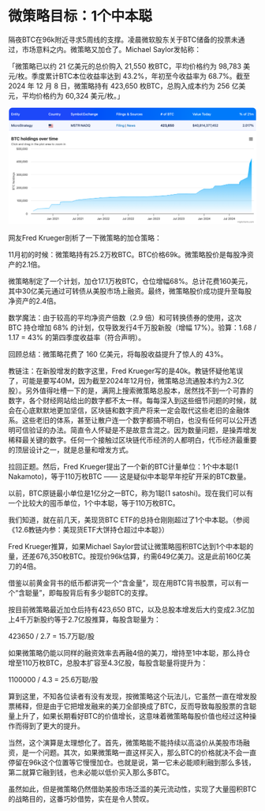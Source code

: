 # 微策略目标：1个中本聪

隔夜BTC在96k附近寻求5周线的支撑。凌晨微软股东关于BTC储备的投票未通过，市场意料之内。微策略又加仓了。Michael Saylor发帖称：

「微策略已以约 21 亿美元的总价购入 21,550 枚BTC，平均价格约为 98,783 美元/枚。季度累计BTC本位收益率达到 43.2%，年初至今收益率为 68.7%。截至 2024 年 12 月 8 日，微策略持有 423,650 枚BTC，总购入成本约为 256 亿美元，平均价格约为 60,324 美元/枚。」

![](2024-12-11-A01.png)

网友Fred Krueger剖析了一下微策略的加仓策略：

11月初的时候：微策略持有25.2万枚BTC。BTC价格69k。微策略股价是每股净资产的2.1倍。

微策略制定了一个计划，加仓17.1万枚BTC，仓位增幅68%。总计花费160美元，其中30亿美元通过可转债从美股市场上融资。最终，微策略股价成功提升至每股净资产的2.4倍。

数学魔法：由于较高的平均净资产倍数（2.9 倍）和可转换债券的使用，这次 BTC 持仓增加 68% 的计划，仅导致发行4千万股新股（增幅 17%）。验算：1.68 / 1.17 = 43% 的第四季度收益率（符合声明）。

回顾总结：微策略花费了 160 亿美元，将每股收益提升了惊人的 43%。

教链注：在新股增发的数字这里，Fred Krueger写的是40k。教链怀疑他笔误了，可能是要写40M，因为截至2024年12月份，微策略总流通股本约为2.3亿股）。另外值得吐槽一下的是，满网上搜索微策略总股本，居然找不到一个可靠的数字，各个财经网站给出的数字都不太一样。每每深入到这些细节问题的时候，就会在心底默默地更加坚信，区块链和数字资产将来一定会取代这些老旧的金融体系。这些老旧的体系，甚至让散户连一个数字都搞不明白，也没有任何可以公开透明可信验证的办法。简直令人怀疑是不是故意含混之。因为数量问题，是操弄增发稀释最关键的数字。任何一个接触过区块链代币经济的人都明白，代币经济最重要的顶层设计之一，就是总量和增发方式。

拉回正题。然后，Fred Krueger提出了一个新的BTC计量单位：1个中本聪(1 Nakamoto)，等于110万枚BTC —— 这是疑似中本聪早年挖矿开采的BTC数量。

以前，BTC原链最小单位是1亿分之一BTC，称为1聪(1 satoshi)。现在我们可以有一个比较大的囤币单位，1个中本聪，等于110万枚BTC。

我们知道，就在前几天，美现货BTC ETF的总持仓刚刚超过了1个中本聪。（参阅《12.6教链内参：美现货ETF大饼持仓超过中本聪》）

Fred Krueger推算，如果Michael Saylor尝试让微策略囤积BTC达到1个中本聪的量，还差676,350枚BTC。按现价96k估算，约需649亿美刀。这是此前160亿美刀的4倍。

借鉴以前黄金背书的纸币都讲究一个“含金量”，现在用BTC背书股票，可以有一个“含聪量”，即每股背后有多少聪BTC的支撑。

按目前微策略最近加仓后持有423,650 BTC，以及总股本增发后大约变成2.3亿加上4千万新股约等于2.7亿股推算，每股含聪量为：

423650 / 2.7 = 15.7万聪/股

如果微策略仍能以同样的融资效率去再融4倍的美刀，增持至1中本聪，那么持仓增至110万枚BTC，总股本扩容至4.3亿股，每股含聪量将提升为：

1100000 / 4.3 = 25.6万聪/股

算到这里，不知各位读者有没有发现，按微策略这个玩法儿，它虽然一直在增发股票稀释，但是由于它把增发融来的美刀全部换成了BTC，反而导致每股股票的含聪量上升了，如果长期看好BTC的价值增长，这意味着微策略每股价值也经过这种操作而得到了更大的提升。

当然，这个演算是太理想化了。首先，微策略能不能持续以高溢价从美股市场融资，是一个问题。其次，如果微策略一直这样买入，那么BTC的价格就决不会一直停留在96k这个位置等它慢慢加仓。也就是说，第一它未必能顺利融到那么多钱，第二就算它融到钱，也未必能以低价买入那么多BTC。

虽然如此，但是微策略仍然借助美股市场泛滥的美元流动性，实现了大量囤积BTC的战略目的，这番巧妙借势，实在是令人赞叹。
